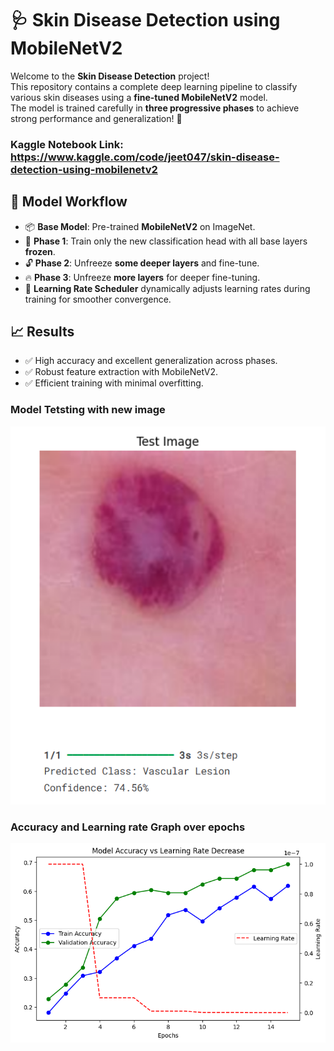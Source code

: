 # 🩺 Skin Disease Detection using MobileNetV2

Welcome to the **Skin Disease Detection** project!  
This repository contains a complete deep learning pipeline to classify various skin diseases using a **fine-tuned MobileNetV2** model.  
The model is trained carefully in **three progressive phases** to achieve strong performance and generalization! 🚀

### Kaggle Notebook Link: https://www.kaggle.com/code/jeet047/skin-disease-detection-using-mobilenetv2

## 🧠 Model Workflow

- 📦 **Base Model**: Pre-trained **MobileNetV2** on ImageNet.
- 🧊 **Phase 1**: Train only the new classification head with all base layers **frozen**.
- 🔓 **Phase 2**: Unfreeze **some deeper layers** and fine-tune.
- 🔥 **Phase 3**: Unfreeze **more layers** for deeper fine-tuning.
- 🎯 **Learning Rate Scheduler** dynamically adjusts learning rates during training for smoother convergence.

## 📈 Results

- ✅ High accuracy and excellent generalization across phases.
- ✅ Robust feature extraction with MobileNetV2.
- ✅ Efficient training with minimal overfitting.

### **Model Tetsting with new image**
![test image](./sample-results/test-image.png)

### **Accuracy and Learning rate Graph over epochs**
![accuracy lr graph](./sample-results/accuracy-lr-over-epochs.png)
